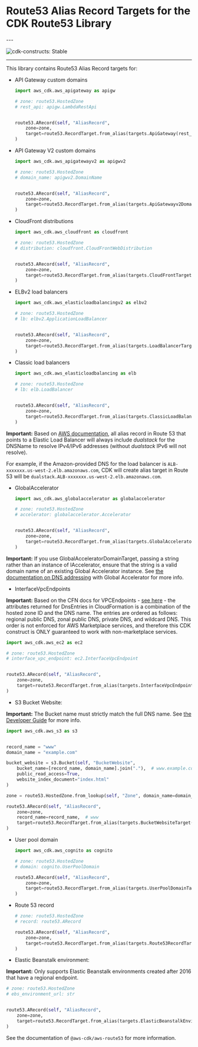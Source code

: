 # Route53 Alias Record Targets for the CDK Route53 Library

<!--BEGIN STABILITY BANNER-->---


![cdk-constructs: Stable](https://img.shields.io/badge/cdk--constructs-stable-success.svg?style=for-the-badge)

---
<!--END STABILITY BANNER-->

This library contains Route53 Alias Record targets for:

* API Gateway custom domains

  ```python
  import aws_cdk.aws_apigateway as apigw

  # zone: route53.HostedZone
  # rest_api: apigw.LambdaRestApi


  route53.ARecord(self, "AliasRecord",
      zone=zone,
      target=route53.RecordTarget.from_alias(targets.ApiGateway(rest_api))
  )
  ```
* API Gateway V2 custom domains

  ```python
  import aws_cdk.aws_apigatewayv2 as apigwv2

  # zone: route53.HostedZone
  # domain_name: apigwv2.DomainName


  route53.ARecord(self, "AliasRecord",
      zone=zone,
      target=route53.RecordTarget.from_alias(targets.ApiGatewayv2DomainProperties(domain_name.regional_domain_name, domain_name.regional_hosted_zone_id))
  )
  ```
* CloudFront distributions

  ```python
  import aws_cdk.aws_cloudfront as cloudfront

  # zone: route53.HostedZone
  # distribution: cloudfront.CloudFrontWebDistribution


  route53.ARecord(self, "AliasRecord",
      zone=zone,
      target=route53.RecordTarget.from_alias(targets.CloudFrontTarget(distribution))
  )
  ```
* ELBv2 load balancers

  ```python
  import aws_cdk.aws_elasticloadbalancingv2 as elbv2

  # zone: route53.HostedZone
  # lb: elbv2.ApplicationLoadBalancer


  route53.ARecord(self, "AliasRecord",
      zone=zone,
      target=route53.RecordTarget.from_alias(targets.LoadBalancerTarget(lb))
  )
  ```
* Classic load balancers

  ```python
  import aws_cdk.aws_elasticloadbalancing as elb

  # zone: route53.HostedZone
  # lb: elb.LoadBalancer


  route53.ARecord(self, "AliasRecord",
      zone=zone,
      target=route53.RecordTarget.from_alias(targets.ClassicLoadBalancerTarget(lb))
  )
  ```

**Important:** Based on [AWS documentation](https://aws.amazon.com/de/premiumsupport/knowledge-center/alias-resource-record-set-route53-cli/), all alias record in Route 53 that points to a Elastic Load Balancer will always include *dualstack* for the DNSName to resolve IPv4/IPv6 addresses (without *dualstack* IPv6 will not resolve).

For example, if the Amazon-provided DNS for the load balancer is `ALB-xxxxxxx.us-west-2.elb.amazonaws.com`, CDK will create alias target in Route 53 will be `dualstack.ALB-xxxxxxx.us-west-2.elb.amazonaws.com`.

* GlobalAccelerator

  ```python
  import aws_cdk.aws_globalaccelerator as globalaccelerator

  # zone: route53.HostedZone
  # accelerator: globalaccelerator.Accelerator


  route53.ARecord(self, "AliasRecord",
      zone=zone,
      target=route53.RecordTarget.from_alias(targets.GlobalAcceleratorTarget(accelerator))
  )
  ```

**Important:** If you use GlobalAcceleratorDomainTarget, passing a string rather than an instance of IAccelerator, ensure that the string is a valid domain name of an existing Global Accelerator instance.
See [the documentation on DNS addressing](https://docs.aws.amazon.com/global-accelerator/latest/dg/dns-addressing-custom-domains.dns-addressing.html) with Global Accelerator for more info.

* InterfaceVpcEndpoints

**Important:** Based on the CFN docs for VPCEndpoints - [see here](attrDnsEntries) - the attributes returned for DnsEntries in CloudFormation is a combination of the hosted zone ID and the DNS name. The entries are ordered as follows: regional public DNS, zonal public DNS, private DNS, and wildcard DNS. This order is not enforced for AWS Marketplace services, and therefore this CDK construct is ONLY guaranteed to work with non-marketplace services.

```python
import aws_cdk.aws_ec2 as ec2

# zone: route53.HostedZone
# interface_vpc_endpoint: ec2.InterfaceVpcEndpoint


route53.ARecord(self, "AliasRecord",
    zone=zone,
    target=route53.RecordTarget.from_alias(targets.InterfaceVpcEndpointTarget(interface_vpc_endpoint))
)
```

* S3 Bucket Website:

**Important:** The Bucket name must strictly match the full DNS name.
See [the Developer Guide](https://docs.aws.amazon.com/Route53/latest/DeveloperGuide/getting-started.html) for more info.

```python
import aws_cdk.aws_s3 as s3


record_name = "www"
domain_name = "example.com"

bucket_website = s3.Bucket(self, "BucketWebsite",
    bucket_name=[record_name, domain_name].join("."),  # www.example.com
    public_read_access=True,
    website_index_document="index.html"
)

zone = route53.HostedZone.from_lookup(self, "Zone", domain_name=domain_name) # example.com

route53.ARecord(self, "AliasRecord",
    zone=zone,
    record_name=record_name,  # www
    target=route53.RecordTarget.from_alias(targets.BucketWebsiteTarget(bucket_website))
)
```

* User pool domain

  ```python
  import aws_cdk.aws_cognito as cognito

  # zone: route53.HostedZone
  # domain: cognito.UserPoolDomain

  route53.ARecord(self, "AliasRecord",
      zone=zone,
      target=route53.RecordTarget.from_alias(targets.UserPoolDomainTarget(domain))
  )
  ```
* Route 53 record

  ```python
  # zone: route53.HostedZone
  # record: route53.ARecord

  route53.ARecord(self, "AliasRecord",
      zone=zone,
      target=route53.RecordTarget.from_alias(targets.Route53RecordTarget(record))
  )
  ```
* Elastic Beanstalk environment:

**Important:** Only supports Elastic Beanstalk environments created after 2016 that have a regional endpoint.

```python
# zone: route53.HostedZone
# ebs_environment_url: str


route53.ARecord(self, "AliasRecord",
    zone=zone,
    target=route53.RecordTarget.from_alias(targets.ElasticBeanstalkEnvironmentEndpointTarget(ebs_environment_url))
)
```

See the documentation of `@aws-cdk/aws-route53` for more information.

